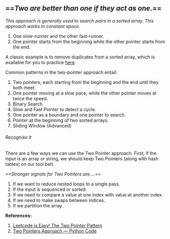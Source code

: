 ## ==*Two are better than one if they act as one.*==

*This approach is generally used to search pairs in a sorted array. This approach works in constant space.*

1. One slow-runner and the other fast-runner.
2. One pointer starts from the beginning while the other pointer starts from the end.

A classic example is to remove duplicates from a sorted array, which is available for you to practice [here](https://leetcode.com/problems/remove-duplicates-from-sorted-array/).

Common patterns in the two-pointer approach entail:

1. Two pointers, each starting from the beginning and the end until they both meet.
2. One pointer moving at a slow pace, while the other pointer moves at twice the speed.
3. Binary Search
4. Slow and Fast Pointer to detect a cycle.
5. One pointer as a boundary and one pointer to search.
6. Pointer at the beginning of two sorted arrays.
7. Sliding Window (Advanced)

###### Recognise It

There are a few ways we can use the Two Pointer approach. First, if the input is an array or string, we should keep Two Pointers (along with hash tables) on our tool belt.

*==Stronger signals for Two Pointers are….==*
1. If we want to reduce nested loops to a single pass.
2. If the input is sequenced or sorted.
3. If we need to compare a value at one index with value at another index.
4. If we need to make swaps between indices.
5. If we partition the array.


**References:**
1. [Leetcode is Easy! The Two Pointer Pattern]([https://medium.com/@timpark0807/leetcode-is-easy-two-pointers-90b9b0f2eb43](https://www.google.com/url?q=https://medium.com/@timpark0807/leetcode-is-easy-two-pointers-90b9b0f2eb43&sa=D&source=calendar&usd=2&usg=AOvVaw3HOscey4eQ6T6lcrlqObK2)  )
2. [Two Pointers Approach — Python Code](https://towardsdatascience.com/two-pointer-approach-python-code-f3986b602640)